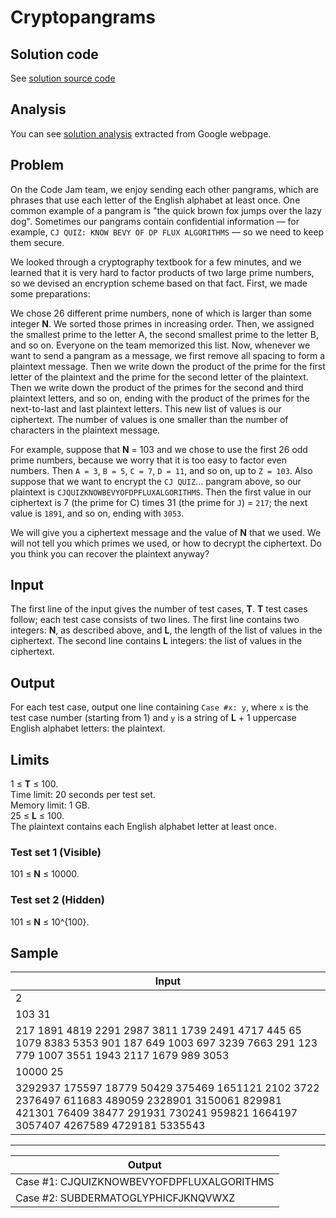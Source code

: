 # Cryptopangrams

## Solution code

See [solution source code](/Qualification%20Round/Cryptopangrams/solution.js)

## Analysis

You can see [solution analysis](/Qualification%20Round/Cryptopangrams/analysis.md) extracted from Google webpage.

## Problem

On the Code Jam team, we enjoy sending each other pangrams, which are phrases that use each letter of the English alphabet at least once. One common example of a pangram is "the quick brown fox jumps over the lazy dog". Sometimes our pangrams contain confidential information — for example, `CJ QUIZ: KNOW BEVY OF DP FLUX ALGORITHMS` — so we need to keep them secure.

We looked through a cryptography textbook for a few minutes, and we learned that it is very hard to factor products of two large prime numbers, so we devised an encryption scheme based on that fact. First, we made some preparations:

We chose 26 different prime numbers, none of which is larger than some integer **N**.
We sorted those primes in increasing order. Then, we assigned the smallest prime to the letter A, the second smallest prime to the letter B, and so on.
Everyone on the team memorized this list.
Now, whenever we want to send a pangram as a message, we first remove all spacing to form a plaintext message. Then we write down the product of the prime for the first letter of the plaintext and the prime for the second letter of the plaintext. Then we write down the product of the primes for the second and third plaintext letters, and so on, ending with the product of the primes for the next-to-last and last plaintext letters. This new list of values is our ciphertext. The number of values is one smaller than the number of characters in the plaintext message.

For example, suppose that **N** = 103 and we chose to use the first 26 odd prime numbers, because we worry that it is too easy to factor even numbers. Then `A = 3`, `B = 5`, `C = 7`, `D = 11`, and so on, up to `Z = 103`. Also suppose that we want to encrypt the `CJ QUIZ`... pangram above, so our plaintext is `CJQUIZKNOWBEVYOFDPFLUXALGORITHMS`. Then the first value in our ciphertext is 7 (the prime for C) times 31 (the prime for `J`) = `217`; the next value is `1891`, and so on, ending with `3053`.

We will give you a ciphertext message and the value of **N** that we used. We will not tell you which primes we used, or how to decrypt the ciphertext. Do you think you can recover the plaintext anyway?

## Input

The first line of the input gives the number of test cases, **T**. **T** test cases follow; each test case consists of two lines. The first line contains two integers: **N**, as described above, and **L**, the length of the list of values in the ciphertext. The second line contains **L** integers: the list of values in the ciphertext.

## Output

For each test case, output one line containing `Case #x: y`, where `x` is the test case number (starting from 1) and `y` is a string of **L** + 1 uppercase English alphabet letters: the plaintext.

## Limits

1 ≤ **T** ≤ 100.<br>
Time limit: 20 seconds per test set.<br>
Memory limit: 1 GB.<br>
25 ≤ **L** ≤ 100.<br>
The plaintext contains each English alphabet letter at least once.

### Test set 1 (Visible)

101 ≤ **N** ≤ 10000.

### Test set 2 (Hidden)

101 ≤ **N** ≤ 10^{100}.

## Sample

| Input                                                                                                                                                                            |
| -------------------------------------------------------------------------------------------------------------------------------------------------------------------------------- |
| 2                                                                                                                                                                                |
| 103 31                                                                                                                                                                           |
| 217 1891 4819 2291 2987 3811 1739 2491 4717 445 65 1079 8383 5353 901 187 649 1003 697 3239 7663 291 123 779 1007 3551 1943 2117 1679 989 3053                                   |
| 10000 25                                                                                                                                                                         |
| 3292937 175597 18779 50429 375469 1651121 2102 3722 2376497 611683 489059 2328901 3150061 829981 421301 76409 38477 291931 730241 959821 1664197 3057407 4267589 4729181 5335543 |

---

| Output                                    |
| ----------------------------------------- |
| Case #1: CJQUIZKNOWBEVYOFDPFLUXALGORITHMS |
| Case #2: SUBDERMATOGLYPHICFJKNQVWXZ       |
